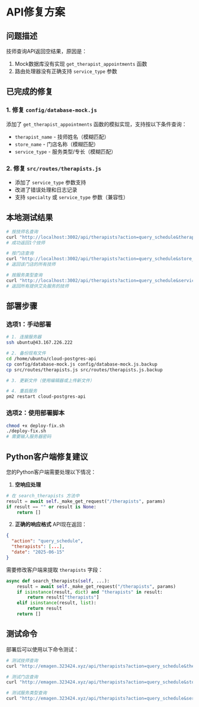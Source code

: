 # API修复方案

## 问题描述
技师查询API返回空结果，原因是：
1. Mock数据库没有实现 `get_therapist_appointments` 函数
2. 路由处理器没有正确支持 `service_type` 参数

## 已完成的修复

### 1. 修复 `config/database-mock.js`
添加了 `get_therapist_appointments` 函数的模拟实现，支持按以下条件查询：
- `therapist_name` - 技师姓名（模糊匹配）
- `store_name` - 门店名称（模糊匹配）
- `service_type` - 服务类型/专长（模糊匹配）

### 2. 修复 `src/routes/therapists.js`
- 添加了 `service_type` 参数支持
- 改进了错误处理和日志记录
- 支持 `specialty` 或 `service_type` 参数（兼容性）

## 本地测试结果

```bash
# 按技师名查询
curl "http://localhost:3002/api/therapists?action=query_schedule&therapist_name=陈老师"
# 成功返回1个技师

# 按门店查询
curl "http://localhost:3002/api/therapists?action=query_schedule&store_name=莘庄店"
# 返回该门店的所有技师

# 按服务类型查询
curl "http://localhost:3002/api/therapists?action=query_schedule&service_type=艾灸"
# 返回所有提供艾灸服务的技师
```

## 部署步骤

### 选项1：手动部署
```bash
# 1. 连接服务器
ssh ubuntu@43.167.226.222

# 2. 备份现有文件
cd /home/ubuntu/cloud-postgres-api
cp config/database-mock.js config/database-mock.js.backup
cp src/routes/therapists.js src/routes/therapists.js.backup

# 3. 更新文件（使用编辑器或上传新文件）

# 4. 重启服务
pm2 restart cloud-postgres-api
```

### 选项2：使用部署脚本
```bash
chmod +x deploy-fix.sh
./deploy-fix.sh
# 需要输入服务器密码
```

## Python客户端修复建议

您的Python客户端需要处理以下情况：

1. **空响应处理**
```python
# 在 search_therapists 方法中
result = await self._make_get_request("/therapists", params)
if result == "" or result is None:
    return []
```

2. **正确的响应格式**
API现在返回：
```json
{
  "action": "query_schedule",
  "therapists": [...],
  "date": "2025-06-15"
}
```

需要修改客户端来提取 `therapists` 字段：
```python
async def search_therapists(self, ...):
    result = await self._make_get_request("/therapists", params)
    if isinstance(result, dict) and "therapists" in result:
        return result["therapists"]
    elif isinstance(result, list):
        return result
    return []
```

## 测试命令

部署后可以使用以下命令测试：

```bash
# 测试技师查询
curl "http://emagen.323424.xyz/api/therapists?action=query_schedule&therapist_name=陈老师"

# 测试门店查询
curl "http://emagen.323424.xyz/api/therapists?action=query_schedule&store_name=莘庄店"

# 测试服务类型查询
curl "http://emagen.323424.xyz/api/therapists?action=query_schedule&service_type=艾灸"
```